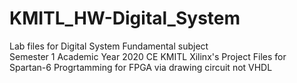 # KMITL_HW-Digital_System
Lab files for Digital System Fundamental subject\
Semester 1 Academic Year 2020 CE KMITL
Xilinx's Project Files for Spartan-6
Progrtamming for FPGA via drawing circuit not VHDL
